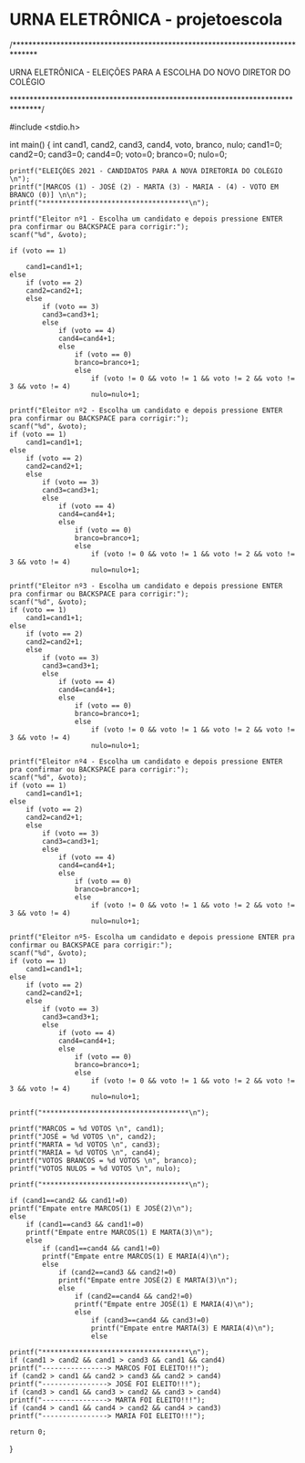 # URNA ELETRÔNICA - projetoescola

/******************************************************************************

URNA ELETRÔNICA - ELEIÇÕES PARA A ESCOLHA DO NOVO DIRETOR DO COLÉGIO                            

*******************************************************************************/

#include <stdio.h>

int main()
{
    int cand1, cand2, cand3, cand4, voto, branco, nulo; 
    cand1=0; cand2=0; cand3=0; cand4=0; voto=0; branco=0; nulo=0;
    
    printf("ELEIÇÕES 2021 - CANDIDATOS PARA A NOVA DIRETORIA DO COLÉGIO \n");
    printf("[MARCOS (1) - JOSÉ (2) - MARTA (3) - MARIA - (4) - VOTO EM BRANCO (0)] \n\n");
    printf("************************************\n"); 
    
    printf("Eleitor nº1 - Escolha um candidato e depois pressione ENTER pra confirmar ou BACKSPACE para corrigir:");
    scanf("%d", &voto); 
    
    if (voto == 1)
     
        cand1=cand1+1;
    else
        if (voto == 2)
        cand2=cand2+1; 
        else
            if (voto == 3)
            cand3=cand3+1;
            else
                if (voto == 4)
                cand4=cand4+1;
                else
                    if (voto == 0)
                    branco=branco+1;
                    else
                        if (voto != 0 && voto != 1 && voto != 2 && voto != 3 && voto != 4)
                        nulo=nulo+1;
    
    printf("Eleitor nº2 - Escolha um candidato e depois pressione ENTER pra confirmar ou BACKSPACE para corrigir:"); 
    scanf("%d", &voto);
    if (voto == 1)
        cand1=cand1+1;
    else
        if (voto == 2)
        cand2=cand2+1; 
        else
            if (voto == 3)
            cand3=cand3+1;
            else
                if (voto == 4)
                cand4=cand4+1;
                else
                    if (voto == 0)
                    branco=branco+1;
                    else
                        if (voto != 0 && voto != 1 && voto != 2 && voto != 3 && voto != 4)
                        nulo=nulo+1;
    
    printf("Eleitor nº3 - Escolha um candidato e depois pressione ENTER pra confirmar ou BACKSPACE para corrigir:"); 
    scanf("%d", &voto);
    if (voto == 1)
        cand1=cand1+1;
    else
        if (voto == 2)
        cand2=cand2+1; 
        else
            if (voto == 3)
            cand3=cand3+1;
            else
                if (voto == 4)
                cand4=cand4+1;
                else
                    if (voto == 0)
                    branco=branco+1;
                    else
                        if (voto != 0 && voto != 1 && voto != 2 && voto != 3 && voto != 4)
                        nulo=nulo+1;
    
    printf("Eleitor nº4 - Escolha um candidato e depois pressione ENTER pra confirmar ou BACKSPACE para corrigir:"); 
    scanf("%d", &voto);
    if (voto == 1)
        cand1=cand1+1;
    else
        if (voto == 2)
        cand2=cand2+1; 
        else
            if (voto == 3)
            cand3=cand3+1;
            else
                if (voto == 4)
                cand4=cand4+1;
                else
                    if (voto == 0)
                    branco=branco+1;
                    else
                        if (voto != 0 && voto != 1 && voto != 2 && voto != 3 && voto != 4)
                        nulo=nulo+1;
    
    printf("Eleitor nº5- Escolha um candidato e depois pressione ENTER pra confirmar ou BACKSPACE para corrigir:"); 
    scanf("%d", &voto);
    if (voto == 1)
        cand1=cand1+1;
    else
        if (voto == 2)
        cand2=cand2+1; 
        else
            if (voto == 3)
            cand3=cand3+1;
            else
                if (voto == 4)
                cand4=cand4+1;
                else
                    if (voto == 0)
                    branco=branco+1;
                    else
                        if (voto != 0 && voto != 1 && voto != 2 && voto != 3 && voto != 4)
                        nulo=nulo+1;
                        
    printf("************************************\n");                    
     
    printf("MARCOS = %d VOTOS \n", cand1);
    printf("JOSÉ = %d VOTOS \n", cand2);
    printf("MARTA = %d VOTOS \n", cand3);
    printf("MARIA = %d VOTOS \n", cand4);
    printf("VOTOS BRANCOS = %d VOTOS \n", branco);
    printf("VOTOS NULOS = %d VOTOS \n", nulo);
    
    printf("************************************\n");
    
    if (cand1==cand2 && cand1!=0)
    printf("Empate entre MARCOS(1) E JOSÉ(2)\n"); 
    else
        if (cand1==cand3 && cand1!=0)
        printf("Empate entre MARCOS(1) E MARTA(3)\n"); 
        else
            if (cand1==cand4 && cand1!=0)
            printf("Empate entre MARCOS(1) E MARIA(4)\n"); 
            else
                if (cand2==cand3 && cand2!=0)
                printf("Empate entre JOSÉ(2) E MARTA(3)\n"); 
                else
                    if (cand2==cand4 && cand2!=0)
                    printf("Empate entre JOSÉ(1) E MARIA(4)\n"); 
                    else
                        if (cand3==cand4 && cand3!=0)
                        printf("Empate entre MARTA(3) E MARIA(4)\n"); 
                        else
                            
    printf("************************************\n");
    if (cand1 > cand2 && cand1 > cand3 && cand1 && cand4)
    printf("----------------> MARCOS FOI ELEITO!!!");
    if (cand2 > cand1 && cand2 > cand3 && cand2 > cand4)
    printf("----------------> JOSÉ FOI ELEITO!!!");
    if (cand3 > cand1 && cand3 > cand2 && cand3 > cand4)
    printf("----------------> MARTA FOI ELEITO!!!");
    if (cand4 > cand1 && cand4 > cand2 && cand4 > cand3)
    printf("----------------> MARIA FOI ELEITO!!!");
    
    return 0;
}

